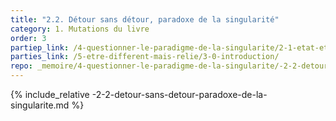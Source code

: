 ```yaml
---
title: "2.2. Détour sans détour, paradoxe de la singularité"
category: 1. Mutations du livre
order: 3
partiep_link: /4-questionner-le-paradigme-de-la-singularite/2-1-etat-et-passage-au-sein-d-une-bifurcation/
parties_link: /5-etre-different-mais-relie/3-0-introduction/
repo: _memoire/4-questionner-le-paradigme-de-la-singularite/-2-2-detour-sans-detour-paradoxe-de-la-singularite.md
---
```

{% include_relative -2-2-detour-sans-detour-paradoxe-de-la-singularite.md %}
